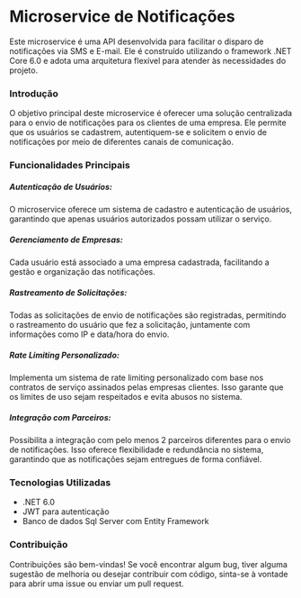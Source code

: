 # Microservice de Notificações
Este microservice é uma API desenvolvida para facilitar o disparo de notificações via SMS e E-mail. Ele é construído utilizando o framework .NET Core 6.0 e adota uma arquitetura flexível para atender às necessidades do projeto.

### Introdução
O objetivo principal deste microservice é oferecer uma solução centralizada para o envio de notificações para os clientes de uma empresa. Ele permite que os usuários se cadastrem, autentiquem-se e solicitem o envio de notificações por meio de diferentes canais de comunicação.

### Funcionalidades Principais
##### Autenticação de Usuários: 
O microservice oferece um sistema de cadastro e autenticação de usuários, garantindo que apenas usuários autorizados possam utilizar o serviço.
##### Gerenciamento de Empresas: 
Cada usuário está associado a uma empresa cadastrada, facilitando a gestão e organização das notificações.
##### Rastreamento de Solicitações: 
Todas as solicitações de envio de notificações são registradas, permitindo o rastreamento do usuário que fez a solicitação, juntamente com informações como IP e data/hora do envio.
##### Rate Limiting Personalizado: 
Implementa um sistema de rate limiting personalizado com base nos contratos de serviço assinados pelas empresas clientes. Isso garante que os limites de uso sejam respeitados e evita abusos no sistema.
##### Integração com Parceiros: 
Possibilita a integração com pelo menos 2 parceiros diferentes para o envio de notificações. Isso oferece flexibilidade e redundância no sistema, garantindo que as notificações sejam entregues de forma confiável.

### Tecnologias Utilizadas
- .NET 6.0
- JWT para autenticação
- Banco de dados Sql Server com Entity Framework

### Contribuição
Contribuições são bem-vindas! Se você encontrar algum bug, tiver alguma sugestão de melhoria ou desejar contribuir com código, sinta-se à vontade para abrir uma issue ou enviar um pull request.

